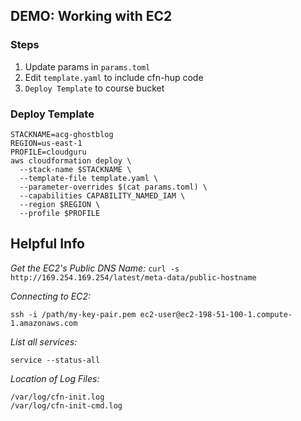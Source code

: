 
## DEMO: Working with EC2

### Steps
1. Update params in `params.toml`
2. Edit `template.yaml` to include cfn-hup code
3. `Deploy Template` to course bucket

### Deploy Template
```shell
STACKNAME=acg-ghostblog
REGION=us-east-1
PROFILE=cloudguru
aws cloudformation deploy \
  --stack-name $STACKNAME \
  --template-file template.yaml \
  --parameter-overrides $(cat params.toml) \
  --capabilities CAPABILITY_NAMED_IAM \
  --region $REGION \
  --profile $PROFILE
```

## Helpful Info

*Get the EC2's Public DNS Name:* 
`curl -s http://169.254.169.254/latest/meta-data/public-hostname`

*Connecting to EC2:*
```shell
ssh -i /path/my-key-pair.pem ec2-user@ec2-198-51-100-1.compute-1.amazonaws.com
```

*List all services:*
```shell
service --status-all
```

*Location of Log Files:*
```
/var/log/cfn-init.log
/var/log/cfn-init-cmd.log
```
